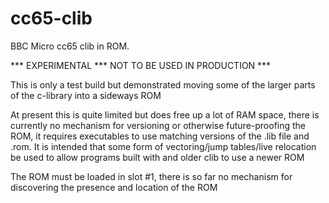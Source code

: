 # cc65-clib

BBC Micro cc65 clib in ROM. 

*** EXPERIMENTAL *** NOT TO BE USED IN PRODUCTION ***

This is only a test build but demonstrated moving some of the larger parts of 
the c-library into a sideways ROM

At present this is quite limited but does free up a lot of RAM space, there
is currently no mechanism for versioning or otherwise future-proofing the
ROM, it requires executables to use matching versions of the .lib file and 
.rom. It is intended that some form of vectoring/jump tables/live relocation
be used to allow programs built with and older clib to use a newer ROM

The ROM must be loaded in slot #1, there is so far no mechanism for 
discovering the presence and location of the ROM

